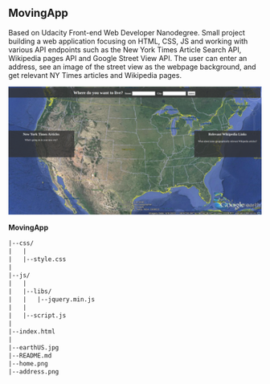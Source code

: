 ## MovingApp

Based on Udacity Front-end Web Developer Nanodegree.
Small project building a web application focusing on HTML, CSS, JS and working with various API endpoints such as the New York Times Article Search API, Wikipedia pages API and Google Street View API. The user can enter an address, see an image of the street view as the webpage background, and get relevant NY Times articles and Wikipedia pages. 

![Image could not be loaded](home.png "MovingApp_Home")


**MovingApp**

	|--css/
	|	|
	|	|--style.css
	|
	|--js/
	|	|
	|	|--libs/
	|	|	|--jquery.min.js
	|	|
	|	|--script.js
	|
	|--index.html
	|
	|--earthUS.jpg
	|--README.md
	|--home.png
	|--address.png
